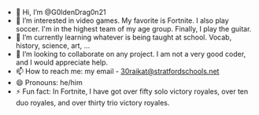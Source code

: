 - 👋 Hi, I’m @G0ldenDrag0n21
- 👀 I’m interested in video games. My favorite is Fortnite. I also play soccer. I'm in the highest team of my age group. Finally, I play the guitar.
- 🌱 I’m currently learning whatever is being taught at school. Vocab, history, science, art, ...
- 💞️ I’m looking to collaborate on any project. I am not a very good coder, and I would appreciate help.
- 📫 How to reach me: my email - 30raikat@stratfordschools.net
- 😄 Pronouns: he/him
- ⚡ Fun fact: In Fortnite, I have got over fifty solo victory royales, over ten duo royales, and over thirty trio victory royales.

<!---
G0ldenDrag0n21/G0ldenDrag0n21 is a ✨ special ✨ repository because its `README.md` (this file) appears on your GitHub profile.
You can click the Preview link to take a look at your changes.
--->
